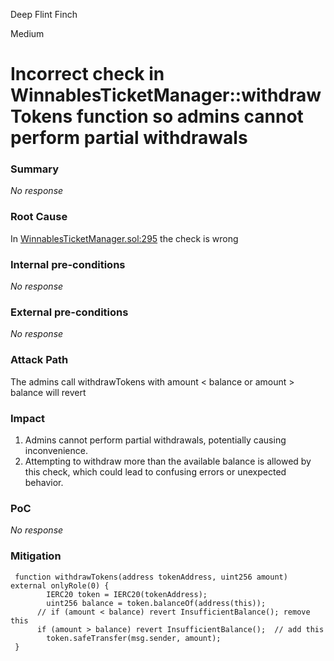 Deep Flint Finch

Medium

# Incorrect check in WinnablesTicketManager::withdrawTokens  function so admins cannot perform partial withdrawals

### Summary

_No response_

### Root Cause

In [WinnablesTicketManager.sol:295](https://github.com/sherlock-audit/2024-08-winnables-raffles/blob/main/public-contracts/contracts/WinnablesTicketManager.sol#L295) the check is wrong

### Internal pre-conditions

_No response_

### External pre-conditions

_No response_

### Attack Path

The admins call withdrawTokens with amount < balance or amount > balance will revert

### Impact

1. Admins cannot perform partial withdrawals, potentially causing inconvenience.
2. Attempting to withdraw more than the available balance is allowed by this check, which could lead to confusing errors or unexpected behavior.

### PoC

_No response_

### Mitigation
```solidity
 function withdrawTokens(address tokenAddress, uint256 amount) external onlyRole(0) {
        IERC20 token = IERC20(tokenAddress);
        uint256 balance = token.balanceOf(address(this));
      // if (amount < balance) revert InsufficientBalance(); remove this
      if (amount > balance) revert InsufficientBalance();  // add this
        token.safeTransfer(msg.sender, amount);
 }
```

